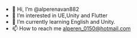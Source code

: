 - 👋 Hi, I’m @alperenavan882
- 👀 I’m interested in UE,Unity and Flutter
- 🌱 I’m currently learning English and Unity.
- 📫 How to reach me alperen_0150@hotmail.com

<!---
alperenavan882/alperenavan882 is a ✨ special ✨ repository because its `README.md` (this file) appears on your GitHub profile.
You can click the Preview link to take a look at your changes.
--->
